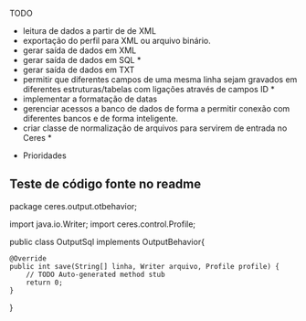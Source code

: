 TODO

- leitura de dados a partir de de XML
- exportação do perfil para XML ou arquivo binário.
- gerar saída de dados em XML
- gerar saída de dados em SQL *
- gerar saída de dados em TXT
- permitir que diferentes campos de uma mesma linha sejam gravados em diferentes estruturas/tabelas com ligações através de campos ID *
- implementar a formatação de datas
- gerenciar acessos a banco de dados de forma a permitir conexão com diferentes bancos e de forma inteligente.
- criar classe de normalização de arquivos para servirem de entrada no Ceres * 

* Prioridades
 
Teste de código fonte no readme
-------------------------------

package ceres.output.otbehavior;

import java.io.Writer;
import ceres.control.Profile;

public class OutputSql implements OutputBehavior{

	@Override
	public int save(String[] linha, Writer arquivo, Profile profile) {
		// TODO Auto-generated method stub
		return 0;
	}
}
